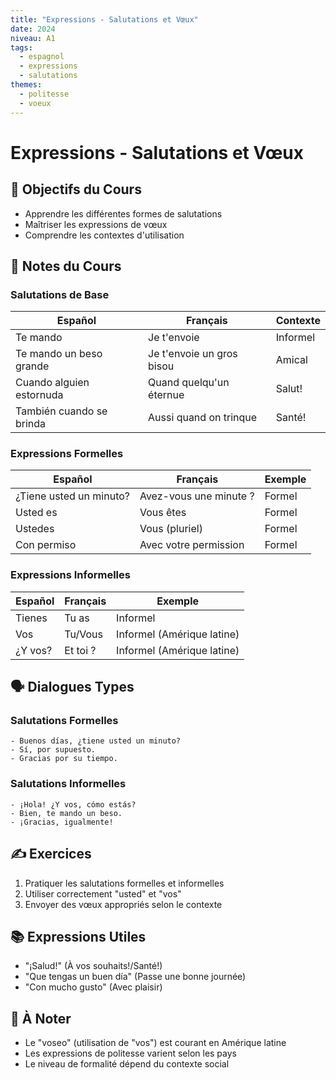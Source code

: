 ```yaml
---
title: "Expressions - Salutations et Vœux"
date: 2024
niveau: A1
tags:
  - espagnol
  - expressions
  - salutations
themes:
  - politesse
  - voeux
---
```


# Expressions - Salutations et Vœux

## 🎯 Objectifs du Cours
- Apprendre les différentes formes de salutations
- Maîtriser les expressions de vœux
- Comprendre les contextes d'utilisation

## 📝 Notes du Cours

### Salutations de Base
| Español | Français | Contexte |
|---------|----------|----------|
| Te mando | Je t'envoie | Informel |
| Te mando un beso grande | Je t'envoie un gros bisou | Amical |
| Cuando alguien estornuda | Quand quelqu'un éternue | Salut! |
| También cuando se brinda | Aussi quand on trinque | Santé! |

### Expressions Formelles
| Español | Français | Exemple |
|---------|----------|----------|
| ¿Tiene usted un minuto? | Avez-vous une minute ? | Formel |
| Usted es | Vous êtes | Formel |
| Ustedes | Vous (pluriel) | Formel |
| Con permiso | Avec votre permission | Formel |

### Expressions Informelles
| Español | Français | Exemple |
|---------|----------|----------|
| Tienes | Tu as | Informel |
| Vos | Tu/Vous | Informel (Amérique latine) |
| ¿Y vos? | Et toi ? | Informel (Amérique latine) |

## 🗣️ Dialogues Types

### Salutations Formelles
```español
- Buenos días, ¿tiene usted un minuto?
- Sí, por supuesto.
- Gracias por su tiempo.
```

### Salutations Informelles
```español
- ¡Hola! ¿Y vos, cómo estás?
- Bien, te mando un beso.
- ¡Gracias, igualmente!
```

## ✍️ Exercices
1. Pratiquer les salutations formelles et informelles
2. Utiliser correctement "usted" et "vos"
3. Envoyer des vœux appropriés selon le contexte

## 📚 Expressions Utiles
- "¡Salud!" (À vos souhaits!/Santé!)
- "Que tengas un buen día" (Passe une bonne journée)
- "Con mucho gusto" (Avec plaisir)

## 📌 À Noter
- Le "voseo" (utilisation de "vos") est courant en Amérique latine
- Les expressions de politesse varient selon les pays
- Le niveau de formalité dépend du contexte social
